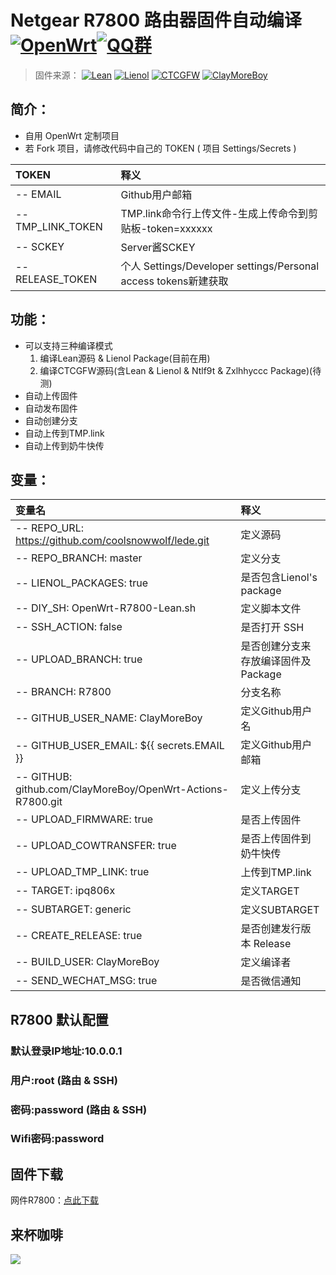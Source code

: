 # Netgear R7800 路由器固件自动编译 [![OpenWrt](https://img.shields.io/badge/From-OpenWrt-blue.svg?style=for-the-badge&logo=appveyor)](https://github.com/openwrt/openwrt)[![QQ群](https://pub.idqqimg.com/wpa/images/group.png)](https://shang.qq.com/wpa/qunwpa?idkey=270264af86f9a325a0caf527654d13f0f4242c1a7dd433de3cdea880713676a9)
>固件来源：
[![Lean](https://img.shields.io/badge/Lede-Lean-red.svg?style=flat&logo=appveyor)](https://github.com/coolsnowwolf/lede) 
 [![Lienol](https://img.shields.io/badge/Package-Lienol-blueviolet.svg?style=flat&logo=appveyor)](https://github.com/Lienol/openwrt-package)  [![CTCGFW](https://img.shields.io/badge/OpenWrt-CTCGFW-orange.svg?style=flat&logo=appveyor)](https://github.com/project-openwrt/openwrt) [![ClayMoreBoy](https://img.shields.io/badge/Mod-ClayMoreBoy-success.svg?style=flat&logo=appveyor)](https://github.com/ClayMoreBoy)

## 简介：
- 自用 OpenWrt 定制项目
- 若 Fork 项目，请修改代码中自己的 TOKEN ( 项目 Settings/Secrets )

| TOKEN | 释义 |
| :--- | :--- |
| -- EMAIL  | Github用户邮箱 |
| -- TMP_LINK_TOKEN| TMP.link命令行上传文件-生成上传命令到剪贴板-token=xxxxxx |
| -- SCKEY | Server酱SCKEY |
| -- RELEASE_TOKEN | 个人 Settings/Developer settings/Personal access tokens新建获取 |

## 功能：
- 可以支持三种编译模式 
  1. 编译Lean源码 & Lienol Package(目前在用)
  2. 编译CTCGFW源码(含Lean & Lienol & Ntlf9t & Zxlhhyccc Package)(待测)
- 自动上传固件
- 自动发布固件
- 自动创建分支
- 自动上传到TMP.link
- 自动上传到奶牛快传

## 变量：

| 变量名 | 释义 |
| :--- | :--- |
| -- REPO_URL: https://github.com/coolsnowwolf/lede.git  | 定义源码 |
| -- REPO_BRANCH: master | 定义分支 |
| -- LIENOL_PACKAGES: true | 是否包含Lienol's package |
| -- DIY_SH: OpenWrt-R7800-Lean.sh | 定义脚本文件 |
| -- SSH_ACTION: false |是否打开 SSH |
| -- UPLOAD_BRANCH: true | 是否创建分支来存放编译固件及Package |
| -- BRANCH: R7800 | 分支名称 |
| -- GITHUB_USER_NAME: ClayMoreBoy | 定义Github用户名 |
| -- GITHUB_USER_EMAIL: ${{ secrets.EMAIL }} |定义Github用户邮箱 |
| -- GITHUB: github.com/ClayMoreBoy/OpenWrt-Actions-R7800.git | 定义上传分支 |
| -- UPLOAD_FIRMWARE: true | 是否上传固件| 
| -- UPLOAD_COWTRANSFER: true | 是否上传固件到奶牛快传 |
| -- UPLOAD_TMP_LINK: true| 上传到TMP.link |
| -- TARGET: ipq806x | 定义TARGET |
| -- SUBTARGET: generic | 定义SUBTARGET |
| -- CREATE_RELEASE: true | 是否创建发行版本 Release |
| -- BUILD_USER: ClayMoreBoy | 定义编译者 | 
| -- SEND_WECHAT_MSG: true | 是否微信通知 | 

## R7800 默认配置
### 默认登录IP地址:10.0.0.1
###           用户:root       (路由 & SSH)
###           密码:password   (路由 & SSH)
###       Wifi密码:password

## 固件下载
网件R7800：[点此下载](https://github.com/ClayMoreBoy/OpenWrt-Actions-R7800/releases)

## 来杯咖啡

![](https://raw.githubusercontent.com/ClayMoreBoy/OpenWrt-Actions-R7800/master/Sponsor.png)
